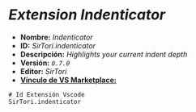 <!-- Autor: Daniel Benjamin Perez Morales -->
<!-- GitHub: https://github.com/DanielBenjaminPerezMoralesDev13 -->
<!-- GitLab: https://gitlab.com/DanielBenjaminPerezMoralesDev13 -->
<!-- Correo electrónico: danielperezdev@proton.me -->

# ***Extension Indenticator***

- **Nombre:** *Indenticator*
- **ID:** *SirTori.indenticator*
- **Descripción:** *Highlights your current indent depth*
- **Versión:** *`0.7.0`*
- **Editor:** *SirTori*
- **[Vínculo de VS Marketplace:](https://marketplace.visualstudio.com/items?itemName=SirTori.indenticator "https://marketplace.visualstudio.com/items?itemName=SirTori.indenticator")**

```plaintext
# Id Extensión Vscode
SirTori.indenticator
```
